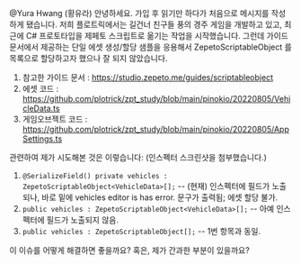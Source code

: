 @Yura Hwang (황유라) 안녕하세요. 가입 후 읽기만 하다가 처음으로 메시지를 작성하게 됐습니다. 저희 플로트릭에서는 길건너 친구들 풍의 경주 게임을 개발하고 있고, 최근에 C# 프로토타입을 제페토 스크립트로 옮기는 작업을 시작했습니다. 그런데 가이드 문서에서 제공하는 단일 에셋 생성/할당 샘플을 응용해서 ZepetoScriptableObject 를 목록으로 할당하고자 했으나 잘 되지 않았습니다.

1. 참고한 가이드 문서 : https://studio.zepeto.me/guides/scriptableobject
2. 에셋 코드 : https://github.com/plotrick/zpt_study/blob/main/pinokio/20220805/VehicleData.ts
3. 게임오브젝트 코드 : https://github.com/plotrick/zpt_study/blob/main/pinokio/20220805/AppSettings.ts

관련하여 제가 시도해본 것은 이렇습니다: (인스펙터 스크린샷을 첨부했습니다.)

1. `@SerializeField() private vehicles : ZepetoScriptableObject<VehicleData>[];` -- (현재) 인스펙터에 필드가 노출되나, 바로 밑에  vehicles editor is has error. 문구가 출력됨; 에셋 할당 불가.
2. `public vehicles : ZepetoScriptableObject<VehicleData>[];` -- 아예 인스펙터에 필드가 노출되지 않음.
3. `public vehicles : ZepetoScriptableObject[];` -- 1번 항목과 동일.

이 이슈를 어떻게 해결하면 좋을까요? 혹은, 제가 간과한 부분이 있을까요?
